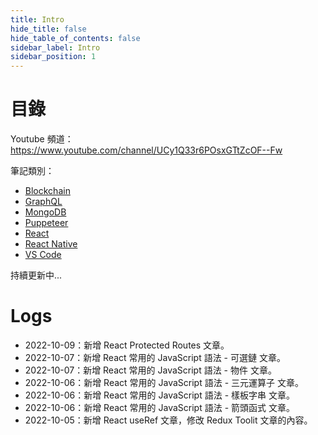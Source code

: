 ```yaml
---
title: Intro
hide_title: false
hide_table_of_contents: false
sidebar_label: Intro
sidebar_position: 1
---
```


# 目錄

Youtube 頻道：
https://www.youtube.com/channel/UCy1Q33r6POsxGTtZcOF--Fw

筆記類別：

- [Blockchain](pathname:///docs/category/blockchain)
- [GraphQL](pathname:///docs/category/graphql)
- [MongoDB](pathname:///docs/category/mongodb)
- [Puppeteer](pathname:///docs/category/puppeteer)
- [React](pathname:///docs/category/react)
- [React Native](pathname:///docs/category/react-native)
- [VS Code](pathname:///docs/category/vs-code)

持續更新中...

# Logs

- 2022-10-09：新增 React Protected Routes 文章。
- 2022-10-07：新增 React 常用的 JavaScript 語法 - 可選鏈 文章。
- 2022-10-07：新增 React 常用的 JavaScript 語法 - 物件 文章。
- 2022-10-06：新增 React 常用的 JavaScript 語法 - 三元運算子 文章。
- 2022-10-06：新增 React 常用的 JavaScript 語法 - 樣板字串 文章。
- 2022-10-06：新增 React 常用的 JavaScript 語法 - 箭頭函式 文章。
- 2022-10-05：新增 React useRef 文章，修改 Redux Toolit 文章的內容。
